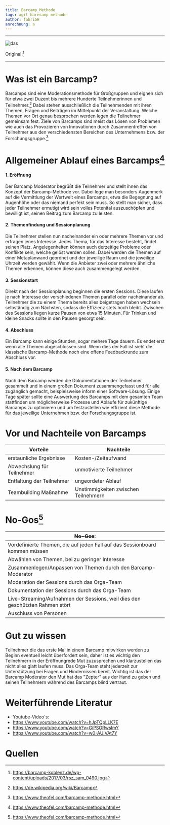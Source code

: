 ```yaml
---
title: Barcamp_Methode
tags: agil barecamp methode 
author: fabriGH
anrechnung: a
---
```


---

![das](https://user-images.githubusercontent.com/92790072/141985691-412d3819-490b-4efc-9eef-7f488a7cc444.jpg)

Original:[^1]

---

# Was ist ein Barcamp?

Barcamps sind eine Moderationsmethode für Großgruppen und eignen sich für etwa zwei Duzent bis mehrere Hunderte Teilnehmerinnen und Teilnehmer.[^2] Dabei stehen ausschließlich die Teilnehmenden mit ihren Themen, Fragen und Beiträgen im Mittelpunkt der Veranstaltung. Welche Themen vor Ort genau besprochen werden legen die Teilnehmer gemeinsam fest. Ziele von Barcamps sind meist das Lösen von Problemen wie auch das Provozieren von Innovationen durch Zusammentreffen von Teilnehmer aus den verschiedensten Bereichen des Unternehmens bzw. der Forschungsgruppe.[^3]


# Allgemeiner Ablauf eines Barcamps[^3]

#### 1. Eröffnung 
Der Barcamp Moderator begrüßt die Teilnehmer und stellt ihnen das Konzept der Barcamp-Methode vor. Dabei lege man besonders Augenmerk auf die Vermittlung der Wertwelt eines Barcamps, etwa die Begegnung auf Augenhöhe oder das niemand perfekt sein muss. So stellt man sicher, dass jeder Teilnehmer ermutigt wird sein volles Potenital auszuschöpfen und bewilligt ist, seinen Beitrag zum Barcamp zu leisten.

#### 2. Themenfindung und Sessionplanung
Die Teilnehmer stellen nun nacheinander ein oder mehrere Themen vor und erfragen jenes Interesse. Jedes Thema, für das Interesse besteht, findet seinen Platz. Angelegenheiten können auch derzeitige Probleme oder Konflikte sein, welche gelöst werden sollen. Dabei werden die Themen auf einer Metaplanwand geordnet und der jeweilige Raum und die jeweilige Uhrzeit werden gewählt. Wenn die Anbieter zwei oder mehrere ähnliche Themen erkennen, können diese auch zusammengelegt werden.

#### 3. Sessionstart
Direkt nach der Sessionplanung beginnen die ersten Sessions. Diese laufen je nach Interesse der verschiedenen Themen parallel oder nacheinander ab. Teilnehmer die zu einem Thema bereits alles beigetragen haben wechseln selbständig zum Nächsten, sodass die Effizienz stets hoch bleibt. Zwischen des Sessions liegen kurze Pausen von etwa 15 Minuten. Für Trinken und kleine Snacks sollte in den Pausen gesorgt sein.

#### 4. Abschluss
Ein Barcamp kann einige Stunden, sogar mehere Tage dauern. Es endet erst wenn alle Themen abgeschlossen sind. Wenn dies der Fall ist sieht die klassische Barcamp-Methode noch eine offene Feedbackrunde zum Abschluss vor.

#### 5. Nach dem Barcamp
Nach dem Barcamp werden die Dokumentationen der Teilnehmer gesammelt und in einem großen Dokument zusammengefasst und für alle zugänglich gemacht, beispielsweise inform einer Software-Lösung. Einige Tage später sollte eine Auswertung des Barcamps mit dem gesamten Team stattfinden um möglicherweise Prozesse und Abläufe für zukünftige Barcamps zu optimieren und um festzustellen wie effizient diese Methode für das jeweilige Unternehmen bzw. der Forschungsgruppe ist.

# Vor und Nachteile von Barcamps

|Vorteile | Nachteile |
|---|---|
|erstaunliche Ergebnisse|Kosten-/Zeitaufwand|
|Abwechslung für Teilnehmer |unmotivierte Teilnehmer|
|Entfaltung der Teilnehmer|ungeordeter Ablauf|
|Teambuilding Maßnahme|Unstimmigkeiten zwischen Teilnehmern|

# No-Gos[^3]
| ~~No-Gos~~:  | 
| ------------- | 
| Vordefinierte Themen, die auf jeden Fall auf das Sessionboard kommen müssen  |
| Abwählen von Themen, bei zu geringer Interesse  | 
| Zusammenlegen/Anpassen von Themen durch den Barcamp-Moderator |
| Moderation der Sessions durch das Orga-Team |
| Dokumentation der Sessions durch das Orga-Team |
| Live-Streaming/Aufnahmen der Sessions, weil dies den geschützten Rahmen stört |
| Auschluss von Personen |

# Gut zu wissen
Teilnehmer die das erste Mal in einem Barcamp mitwirken werden zu Beginn eventuell leicht überfordert sein, daher ist es wichtig den Teilnehmern in der Eröffnungrede Mut zuzusprechen und klarzustellen das nicht alles glatt laufen muss. Das Orga-Team steht jederzeit zur Unterstützung bei Fragen und Hindernissen bereit. Wichtig ist das der Barcamp Moderator den Mut hat das "Zepter" aus der Hand zu geben und seinen Teilnehmern während des Barcamps blind vertraut.

# Weiterführende Literatur

* Youtube-Video´s: 
* https://www.youtube.com/watch?v=hJpTQpLLK7E
* https://www.youtube.com/watch?v=GiPSORwsImY
* https://www.youtube.com/watch?v=w0-AUIVAt7Y

# Quellen

[^1]: https://barcamp-koblenz.de/wp-content/uploads/2017/03/rsz_sam_0490.jpg
[^2]: https://de.wikipedia.org/wiki/Barcamp
[^3]: https://www.theofel.com/barcamp-methode.html


